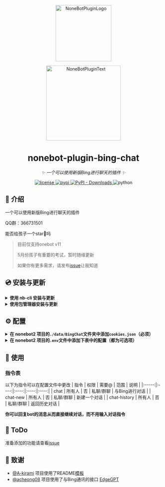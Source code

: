 <div align="center">
  <a href="https://v2.nonebot.dev/store"><img src="https://raw.githubusercontent.com/Harry-Jing/nonebot-plugin-bing-chat/main/resources/NoneBot_Plugin_logo.png" width="180" height="180" alt="NoneBotPluginLogo"></a>
  <br>
  <p><img src="https://raw.githubusercontent.com/Harry-Jing/nonebot-plugin-bing-chat/main/resources/NoneBot_Plugin_text.svg" width="240" alt="NoneBotPluginText"></p>
</div>

<div align="center">

# nonebot-plugin-bing-chat

_✨ 一个可以使用新版Bing进行聊天的插件 ✨_

<a href="./LICENSE">
  <img src="https://img.shields.io/github/license/Harry-Jing/nonebot-plugin-bing-chat.svg" alt="license" />
</a>
<a href="https://pypi.python.org/pypi/nonebot-plugin-bing-chat">
  <img src="https://img.shields.io/pypi/v/nonebot-plugin-bing-chat.svg" alt="pypi" />
</a>
<a href="https://pypi.python.org/pypi/nonebot-plugin-bing-chat">
  <img alt="PyPI - Downloads" src="https://img.shields.io/pypi/dm/nonebot-plugin-bing-chat">
</a>

<img src="https://img.shields.io/badge/python-3.8+-blue.svg" alt="python" />

</div>

## 📖 介绍

一个可以使用新版Bing进行聊天的插件

QQ群：366731501

能否给孩子一个star🌟吗

> 目前仅支持onebot v11
>
> 5月份孩子有重要的考试，暂时随缘更新
>
> 如果你有更多需求，请发布[issue](https://github.com/Harry-Jing/nonebot-plugin-bing-chat/issues/new)让我知道

## 💿 安装与更新

<details>
<summary> <b> 使用 nb-cli 安装与更新 </b> </summary>
在 nonebot2 项目的根目录下打开命令行, 输入以下指令即可安装

    nb plugin install nonebot-plugin-bing-chat --upgrade

</details>

<details>
<summary> <b> 使用包管理器安装与更新 </b></summary>
在 nonebot2 项目的插件目录下, 打开命令行, 根据你使用的包管理器, 输入相应的安装命令

    pip install nonebot-plugin-bing-chat --upgrade

打开 nonebot2 项目根目录下的 `pyproject.toml` 文件, 在 `[tool.nonebot]` 部分追加写入

    plugins = ["nonebot_plugin_bing_chat"]

</details>

## ⚙️ 配置

<details>
<summary>
  <b>在 nonebot2 项目的<code>./data/BingChat</code>文件夹中添加<code>cookies.json</code>（必须） </b>
</summary>

- 在浏览器安装 `cookie-editor` 的插件
  - [Chrome/Edge](https://chrome.google.com/webstore/detail/cookie-editor/hlkenndednhfkekhgcdicdfddnkalmdm)（需要魔法）
  - [Firefox](https://addons.mozilla.org/en-US/firefox/addon/cookie-editor/)
- 打开[`www.bing.com/chat`](https://www.bing.com/chat)（需要魔法）
- 打开 `cookie-editor` 插件
- 点击右下角的 `Export` 按钮（这会把cookie保存到你的剪切板上）
- 把你复制道德内容放到 `cookies.json` 文件里
 <img src="https://raw.githubusercontent.com/Harry-Jing/nonebot-plugin-bing-chat/main/resources/How_to_export_cookies.png" max-height="100" alt="How_to_export_cookies" />
  
</details>

<details>
<summary>
  <b> 在 nonebot2 项目的<code>.env</code>文件中添加下表中的配置（都为可选项） </b>
</summary>

</br> 在.env书写配置时，字符转要使用**双引号**，而**不是**单引号 </br>

<b> 对默认的命令进行修改 </b>
| 配置项 | 类型 | 默认值 | 说明 |
|:----:|:----:|:----:|:----:|
| command_start | list[str] | ["/"] | 命令前缀 |
| bingchat_command_chat | str/list[str] | ["chat"] | 对话命令 |
| bingchat_command_new_chat | str/list[str] | ["chat-new", "刷新对话"] | 新建对话命令 |
| bingchat_command_history_chat | str/list[str] | ["chat-history"] | 返回历史对话命令 |
| bingchat_block | bool | False | 是否block |
| bingchat_priority | int | 1 | 指令的优先级 |
| bingchat_command_to_me | bool | False | 所有命令是否需要@bot |
| bingchat_share_chat | bool | False | 他人是否可以用过回复bot而进行对话 |
  
 <b> 对行为进行配置 </b>
| 配置项 | 类型 | 默认值 | 说明 |
|:----:|:----:|:----:|:----:|
| bingchat_conversation_style | Literal['creative', 'balanced', 'precise'] | "balanced" | 对话样式 |
| bingchat_show_is_waiting | bool | False | 是否显示“正在请求” |
| bingchat_auto_refresh_conversation | bool | True | 到达命令上线后是否自动刷新 |
| bingchat_log | bool | True | 是否记录日志 |

<b> 对特定群聊进行屏蔽 </b>
| 配置项 | 类型 | 默认值 | 说明 |
|:----:|:----:|:----:|:----:|
| bingchat_group_filter_mode | "whitelist"/"blacklist" | "blacklist" | 对群聊屏蔽的模式 |
| bingchat_group_filter_blacklist | list[int] | [] | 黑名单列表 |
| bingchat_group_filter_whitelist | list[int] | [] | 白名单列表 |
  
源码内容可以在[./nonebot_plugin_bing_chat/common/dataModel.py](https://github.com/Harry-Jing/nonebot-plugin-bing-chat/blob/main/nonebot_plugin_bing_chat/common/dataModel.py)查看

</details>

## 🎉 使用

### 指令表

以下为指令可以在配置文件中更改
| 指令 | 权限 | 需要@ | 范围 | 说明 |
|:-----:|:----:|:----:|:----:|:----:|
| chat | 所有人 | 否 | 私聊/群聊 | 与Bing进行对话 |
| chat-new | 所有人 | 否 | 私聊/群聊 | 新建一个对话 |
| chat-history | 所有人 | 否 | 私聊/群聊 | 返回历史对话 |

**你可以回复bot的消息从而直接继续对话，而不用输入对话指令**
  
## 📄 ToDo
  
  准备添加的功能请查看[issue](https://github.com/Harry-Jing/nonebot-plugin-bing-chat/issues)
  
## 🌸 致谢

- [@A-kirami](https://github.com/A-kirami)  项目使用了README[模板](https://github.com/A-kirami/nonebot-plugin-template)
- [@acheong08](https://github.com/acheong08)  项目使用了与Bing通讯的接口 [EdgeGPT](https://github.com/acheong08/EdgeGPT)
